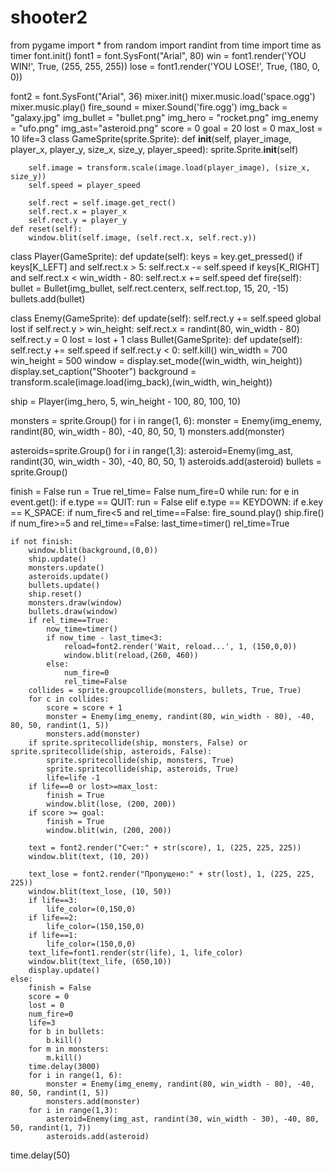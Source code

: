 # shooter2
from pygame import *
from random import randint
from time import time as timer
font.init()
font1 = font.SysFont("Arial", 80)
win = font1.render('YOU WIN!', True, (255, 255, 255))
lose = font1.render('YOU LOSE!', True, (180, 0, 0))

font2 = font.SysFont("Arial", 36)
mixer.init()
mixer.music.load('space.ogg')
mixer.music.play()
fire_sound = mixer.Sound('fire.ogg')
img_back = "galaxy.jpg"
img_bullet = "bullet.png"
img_hero = "rocket.png"
img_enemy = "ufo.png"
img_ast="asteroid.png"
score = 0
goal = 20
lost = 0
max_lost = 10
life=3
class GameSprite(sprite.Sprite):
    def __init__(self, player_image, player_x, player_y, size_x, size_y, player_speed):
        sprite.Sprite.__init__(self)

        self.image = transform.scale(image.load(player_image), (size_x, size_y))
        self.speed = player_speed

        self.rect = self.image.get_rect()
        self.rect.x = player_x
        self.rect.y = player_y
    def reset(self):
        window.blit(self.image, (self.rect.x, self.rect.y))

class Player(GameSprite):
    def update(self):
        keys = key.get_pressed()
        if keys[K_LEFT] and self.rect.x > 5:
            self.rect.x -= self.speed
        if keys[K_RIGHT] and self.rect.x < win_width - 80:
            self.rect.x += self.speed
    def fire(self):
        bullet = Bullet(img_bullet, self.rect.centerx, self.rect.top, 15, 20, -15)
        bullets.add(bullet)

class Enemy(GameSprite):
    def update(self):
        self.rect.y += self.speed
        global lost
        if self.rect.y > win_height:
            self.rect.x = randint(80, win_width - 80)
            self.rect.y = 0
            lost = lost + 1
class Bullet(GameSprite):
    def update(self):
        self.rect.y += self.speed
        if self.rect.y < 0:
            self.kill()
win_width = 700
win_height = 500
window = display.set_mode((win_width, win_height))
display.set_caption("Shooter")
background = transform.scale(image.load(img_back),(win_width, win_height))

ship = Player(img_hero, 5, win_height - 100, 80, 100, 10)

monsters = sprite.Group()
for i in range(1, 6):
    monster = Enemy(img_enemy, randint(80, win_width - 80), -40, 80, 50, 1)
    monsters.add(monster)

asteroids=sprite.Group()
for i in range(1,3):
    asteroid=Enemy(img_ast, randint(30, win_width - 30), -40, 80, 50, 1)
    asteroids.add(asteroid)
bullets = sprite.Group()

finish = False
run = True
rel_time= False
num_fire=0
while run:
    for e in event.get():
        if e.type == QUIT:
            run = False
        elif e.type == KEYDOWN:
            if e.key == K_SPACE:
                if num_fire<5 and rel_time==False:
                    fire_sound.play()
                    ship.fire()
                if num_fire>=5 and rel_time==False:
                    last_time=timer()
                    rel_time=True
                
    if not finish:
        window.blit(background,(0,0))
        ship.update()
        monsters.update()
        asteroids.update()
        bullets.update()
        ship.reset()
        monsters.draw(window)
        bullets.draw(window)
        if rel_time==True:
            now_time=timer()
            if now_time - last_time<3:
                reload=font2.render('Wait, reload...', 1, (150,0,0))
                window.blit(reload,(260, 460))
            else:
                num_fire=0
                rel_time=False
        collides = sprite.groupcollide(monsters, bullets, True, True)
        for c in collides:
            score = score + 1
            monster = Enemy(img_enemy, randint(80, win_width - 80), -40, 80, 50, randint(1, 5))
            monsters.add(monster)
        if sprite.spritecollide(ship, monsters, False) or sprite.spritecollide(ship, asteroids, False):
            sprite.spritecollide(ship, monsters, True)
            sprite.spritecollide(ship, asteroids, True)
            life=life -1
        if life==0 or lost>=max_lost:
            finish = True
            window.blit(lose, (200, 200))
        if score >= goal:
            finish = True
            window.blit(win, (200, 200))

        text = font2.render("Счет:" + str(score), 1, (225, 225, 225))
        window.blit(text, (10, 20))

        text_lose = font2.render("Пропущено:" + str(lost), 1, (225, 225, 225))
        window.blit(text_lose, (10, 50))
        if life==3:
            life_color=(0,150,0)
        if life==2:
            life_color=(150,150,0)
        if life==1:
            life_color=(150,0,0)
        text_life=font1.render(str(life), 1, life_color)
        window.blit(text_life, (650,10))
        display.update()
    else:
        finish = False
        score = 0
        lost = 0
        num_fire=0
        life=3
        for b in bullets:
            b.kill()
        for m in monsters:
            m.kill()
        time.delay(3000)
        for i in range(1, 6):
            monster = Enemy(img_enemy, randint(80, win_width - 80), -40, 80, 50, randint(1, 5))
            monsters.add(monster)
        for i in range(1,3):
            asteroid=Enemy(img_ast, randint(30, win_width - 30), -40, 80, 50, randint(1, 7))
            asteroids.add(asteroid)
time.delay(50)
